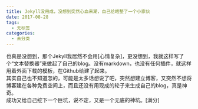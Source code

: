 ```yaml
---
title: Jekyll没用成，没想到突然心血来潮，自己给瞎整了一个小家伙
date: 2017-08-28
tags: 
  - 无标签
categories:
  - 未分类
---
```

也真是没想到，那个Jekyll我居然不会用[心情复杂]，更没想到，我就这样写了个“文本替换器”来做起了自己的blog。没有markdown，也没有任何插件，就这样用着外面下载的模板，在Github给建了起来。<br>其实自己也不知道怎的，可能是太多话想说了吧，突然想建立博客，又突然不想将博客建在各种免费空间上，而且还没有用现成的轮子来生成自己的blog，真是神奇。<br>成功又给自己挖下一个巨坑，说不定，又是一个无底的神坑。[满分]
